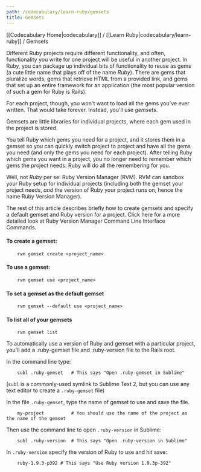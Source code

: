 ```yaml
---
path: /codecabulary/learn-ruby/gemsets
title: Gemsets
---
```

[[Codecabulary Home|codecabulary]] / [[Learn Ruby|codecabulary/learn-ruby]] / Gemsets

<!-- ---title: Gemsets -->

Different Ruby projects require different functionality, and often, functionality you write for one project will be useful in another project. In Ruby, you can package up individual bits of functionality to reuse as gems (a cute little name that plays off of the name _Ruby_). There are gems that pluralize words, gems that retrieve HTML from a provided link, and gems that set up an entire framework for an application (the most popular version of such a gem for Ruby is Rails). 

For each project, though, you won't want to load all the gems you've ever written. That would take forever. Instead, you'll use _gemsets_. 

Gemsets are little libraries for individual projects, where each gem used in the project is stored.

You tell Ruby which gems you need for a project, and it stores them in a gemset so you can quickly switch project to project and have all the gems you need (and only the gems you need for each project). After telling Ruby which gems you want in a project, you no longer need to remember which gems the project needs: Ruby will do all the remembering for you. 

Well, not _Ruby_ per se: Ruby Version Manager (RVM). RVM can sandbox your Ruby setup for individual projects (including both the gemset your project needs, _and_ the version of Ruby your project runs on, hence the name Ruby Version Manager). 

The rest of this article describes briefly how to create gemsets and specify a default gemset and Ruby version for a project. Click here for a more detailed look at Ruby Version Manager Command Line Interface Commands.  

#### To create a gemset:
		rvm gemset create <project_name>
		
#### To use a gemset:
		
		rvm gemset use <project_name>
#### To set a gemset as the default gemset
		
		rvm gemset --default use <project_name>
#### To list all of your gemsets
		
		rvm gemset list
		
To automatically use a version of Ruby and gemset with a particular project, you'll add a .ruby-gemset file and .ruby-version file to the Rails root.

In the command line type:

		subl .ruby-gemset	# This says "Open .ruby-gemset in Sublime"
		
(`subl` is a commonly-used symlink to Sublime Text 2, but you can use any text editor to create a `.ruby-gemset` file)
		
In the file `.ruby-gemset`, type the name of gemset to use and save the file.

		my-project 			# You should use the name of the project as the name of the gemset
		
Then use the command line to open `.ruby-version` in Sublime:
		
		subl .ruby-version	# This says "Open .ruby-version in Sublime"
		
In `.ruby-version` specify the version of Ruby to use and hit save:
		
		ruby-1.9.3-p392	# This says "Use Ruby version 1.9.3p-392"

